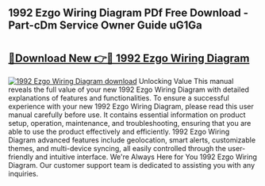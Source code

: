 ## 1992 Ezgo Wiring Diagram PDf Free Download - Part-cDm Service Owner Guide uG1Ga

# <h2><a href="http://dfrvad.blite.top/?on=1992+Ezgo+Wiring+Diagram">🔗Download New 👉🔴 1992 Ezgo Wiring Diagram</a></h2>

[![1992 Ezgo Wiring Diagram download](https://i.imgur.com/lujVjoI.png)](http://dfrvad.blite.top/?on=1992+Ezgo+Wiring+Diagram)
Unlocking Value This manual reveals the full value of your new 1992 Ezgo Wiring Diagram with detailed explanations of features and functionalities. To ensure a successful experience with your new 1992 Ezgo Wiring Diagram, please read this user manual carefully before use. It contains essential information on product setup, operation, maintenance, and troubleshooting, ensuring that you are able to use the product effectively and efficiently. 1992 Ezgo Wiring Diagram advanced features include geolocation, smart alerts, customizable themes, and multi-device syncing, all easily controlled through the user-friendly and intuitive interface. We're Always Here for You 1992 Ezgo Wiring Diagram. Our customer support team is dedicated to assisting you with any inquiries.
